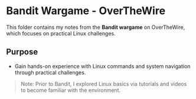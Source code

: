 # Bandit Wargame - OverTheWire

This folder contains my notes from the **Bandit wargame** on OverTheWire, which focuses on practical Linux challenges.  

## Purpose
- Gain hands-on experience with Linux commands and system navigation through practical challenges.  

> Note: Prior to Bandit, I explored Linux basics via tutorials and videos to become familiar with the environment.

